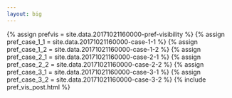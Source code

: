 ```yaml
---
layout: big
---
```

{% assign prefvis = site.data.20171021160000-pref-visibility %}
{% assign pref_case_1_1 = site.data.20171021160000-case-1-1 %}
{% assign pref_case_1_2 = site.data.20171021160000-case-1-2 %}
{% assign pref_case_2_1 = site.data.20171021160000-case-2-1 %}
{% assign pref_case_2_2 = site.data.20171021160000-case-2-2 %}
{% assign pref_case_3_1 = site.data.20171021160000-case-3-1 %}
{% assign pref_case_3_2 = site.data.20171021160000-case-3-2 %}
{% include pref_vis_post.html %}
